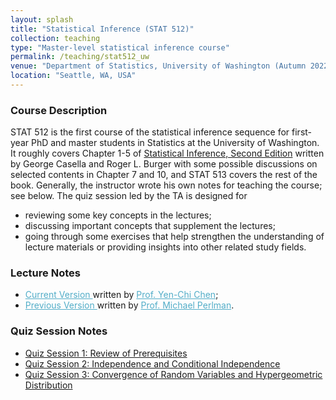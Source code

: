```yaml
---
layout: splash
title: "Statistical Inference (STAT 512)"
collection: teaching
type: "Master-level statistical inference course"
permalink: /teaching/stat512_uw
venue: "Department of Statistics, University of Washington (Autumn 2022)"
location: "Seattle, WA, USA"
---
```


<p></p>

### Course Description

STAT 512 is the first course of the statistical inference sequence for first-year PhD and master students in Statistics at the University of Washington. It roughly covers Chapter 1-5 of [Statistical Inference, Second Edition]() written by George Casella and Roger L. Burger with some possible discussions on selected contents in Chapter 7 and 10, and STAT 513 covers the rest of the book. Generally, the instructor wrote his own notes for teaching the course; see below. The quiz session led by the TA is designed for 
- reviewing some key concepts in the lectures;
- discussing important concepts that supplement the lectures;
- going through some exercises that help strengthen the understanding of lecture materials or providing insights into other related study fields.

### Lecture Notes

- <A href="http://faculty.washington.edu/yenchic/20A_stat512.html" style="color: #52adc8; text-decoration=underline"> Current Version </A> written by <A href="http://faculty.washington.edu/yenchic/index.html" style="color: #52adc8; text-decoration=underline"> Prof. Yen-Chi Chen</A>; 
- <A href="https://sites.stat.washington.edu/people/mdperlma/STAT%20512%20MDP%20Notes.pdf" style="color: #52adc8; text-decoration=underline"> Previous Version </A> written by <A href="https://stat.uw.edu/about-us/people/michael-perlman" style="color: #52adc8; text-decoration=underline"> Prof. Michael Perlman</A>.


### Quiz Session Notes

- [Quiz Session 1: Review of Prerequisites](file_stat512/Quiz1_09_28.pdf)
- [Quiz Session 2: Independence and Conditional Independence](file_stat512/Quiz2_solution.pdf)
- [Quiz Session 3: Convergence of Random Variables and Hypergeometric Distribution](file_stat512/Quiz3_solution.pdf)

